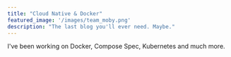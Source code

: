 ```yaml
---
title: "Cloud Native & Docker"
featured_image: '/images/team_moby.png'
description: "The last blog you'll ever need. Maybe."
---
```

I've been working on Docker, Compose Spec, Kubernetes and much more.

